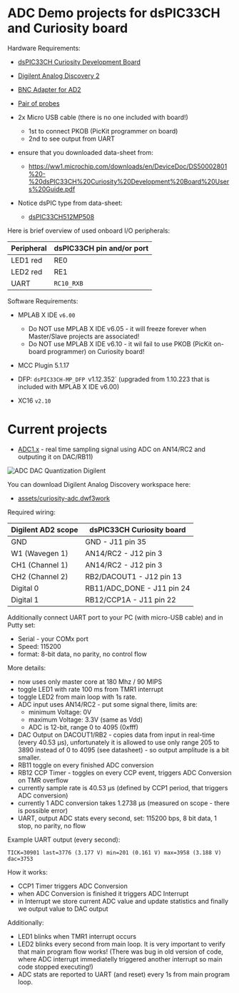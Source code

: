 # ADC Demo projects for dsPIC33CH and Curiosity board

Hardware Requirements:

- [dsPIC33CH Curiosity Development Board](https://www.microchip.com/en-us/development-tool/DM330028-2)
- [Digilent Analog Discovery 2](https://digilent.com/shop/analog-discovery-2-100ms-s-usb-oscilloscope-logic-analyzer-and-variable-power-supply/)
- [BNC Adapter for AD2](https://digilent.com/shop/bnc-adapter-for-analog-discovery/)
- [Pair of probes](https://digilent.com/shop/bnc-oscilloscope-x1-x10-probes-pair/)
- 2x Micro USB cable (there is no one included with board!)

  - 1st to connect PKOB (PicKit programmer on board) 
  - 2nd to see output from UART

- ensure that you downloaded data-sheet from:

  - https://ww1.microchip.com/downloads/en/DeviceDoc/DS50002801%20-%20dsPIC33CH%20Curiosity%20Development%20Board%20Users%20Guide.pdf
- Notice dsPIC type from data-sheet:
  - [dsPIC33CH512MP508](https://www.microchip.com/en-us/product/dsPIC33CH512MP508)

Here is brief overview of used onboard I/O peripherals:

| Peripheral | dsPIC33CH pin and/or port |
| --- | --- |
| LED1 red | RE0 |
| LED2 red | RE1 |
| UART | `RC10_RXB` |

Software Requirements:

- MPLAB X IDE `v6.00`

  - Do NOT use MPLAB X IDE v6.05 - it will freeze forever when Master/Slave projects are associated!
  - Do NOT use MPLAB X IDE v6.10 - it wil fail to use PKOB (PicKit on-board programmer) on Curiosity
    board!

- MCC Plugin 5.1.17
- DFP: `dsPIC33CH-MP_DFP `v1.12.352` (upgraded from 1.10.223 that is included with MPLAB X IDE v6.00)
- XC16 `v2.10`

# Current projects

* [ADC1.x](ADC1.x) - real time sampling signal using ADC on AN14/RC2 and outputing
  it on DAC/RB11)

![ADC DAC Quantization Digilent](assets/adc-dac-quantization.png)

You can download Digilent Analog Discovery workspace here:

- [assets/curiosity-adc.dwf3work](assets/curiosity-adc.dwf3work)


Required wiring:

| Digilent AD2 scope | dsPIC33CH Curiosity board |
| --- | --- |
| GND | GND - J11 pin 35 |
| W1 (Wavegen 1) | AN14/RC2  - J12 pin 3 |
| CH1 (Channel 1) | AN14/RC2 - J12 pin 3 |
| CH2 (Channel 2) | RB2/DACOUT1 - J12 pin 13 |
| Digital 0 | RB11/ADC_DONE - J11 pin 24
| Digital 1 | RB12/CCP1A - J11 pin 22 |

Additionally connect UART port to your PC (with micro-USB cable) and
in Putty set:
- Serial - your COMx port
- Speed: 115200
- format: 8-bit data, no  parity, no control flow

More details:
  - now uses only master core at 180 Mhz / 90 MIPS
  - toggle LED1 with rate 100 ms from TMR1 interrupt
  - toggle LED2 from main loop with 1s rate.
  - ADC input uses AN14/RC2 - put some signal there, limits are:
    - minimum Voltage: 0V
    - maximum Voltage: 3.3V (same as Vdd)
    - ADC is 12-bit, range 0 to 4095 (0xfff)
  - DAC Output on DACOUT1/RB2 - copies data from input in real-time (every 40.53 µs),
    unfortunately it is allowed to use only range 205 to 3890 instead of 0 to 4095 (see datasheet) - so 
    output amplitude is a bit smaller.
  - RB11 toggle on every finished ADC conversion
  - RB12 CCP Timer - toggles on every CCP event, triggers ADC Conversion on TMR overflow
  - currently sample rate is 40.53 µs (defined by CCP1 period, that triggers ADC conversion)
  - currently 1 ADC conversion takes 1.2738 µs (measured on scope - there is possible error)
  - UART, output ADC stats every second, set: 115200 bps, 8 bit data, 1 stop, no parity, no flow


Example UART output (every second):

```
TICK=30901 last=3776 (3.177 V) min=201 (0.161 V) max=3958 (3.188 V) dac=3753
```

How it works:

- CCP1 Timer triggers ADC Conversion
- when ADC Conversion is finished it triggers ADC Interrupt
- in Interrupt we store current ADC value and update statistics and finally
  we output value to DAC output

Additionally:
- LED1 blinks when TMR1 interrupt occurs
- LED2 blinks every second from main loop. It is very important to verify that main
  program flow works! (There was bug in old version of code, where ADC interrupt immediatelly
  triggered another interrupt so main code stopped executing!)
- ADC stats are reported to UART (and reset) every 1s from main program loop.


